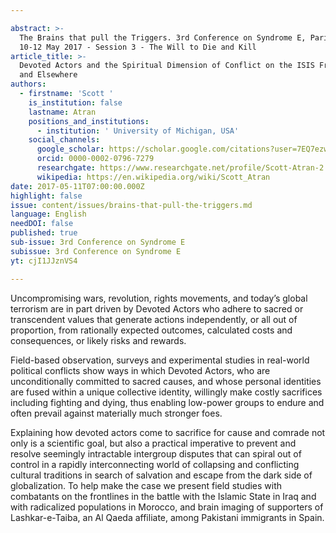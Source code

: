 ```yaml
---

abstract: >-
  The Brains that pull the Triggers. 3rd Conference on Syndrome E, Paris IAS,
  10-12 May 2017 - Session 3 - The Will to Die and Kill
article_title: >-
  Devoted Actors and the Spiritual Dimension of Conflict on the ISIS Frontline
  and Elsewhere
authors:
  - firstname: 'Scott '
    is_institution: false
    lastname: Atran
    positions_and_institutions:
      - institution: ' University of Michigan, USA'
    social_channels:
      google_scholar: https://scholar.google.com/citations?user=7EQ7ezwAAAAJ&hl=en
      orcid: 0000-0002-0796-7279
      researchgate: https://www.researchgate.net/profile/Scott-Atran-2
      wikipedia: https://en.wikipedia.org/wiki/Scott_Atran
date: 2017-05-11T07:00:00.000Z
highlight: false
issue: content/issues/brains-that-pull-the-triggers.md
language: English
needDOI: false
published: true
sub-issue: 3rd Conference on Syndrome E
subissue: 3rd Conference on Syndrome E
yt: cjI1JJznVS4

---
```



Uncompromising wars, revolution, rights movements, and today’s global terrorism are in part driven by Devoted Actors who adhere to sacred or transcendent values that generate actions independently, or all out of proportion, from rationally expected outcomes, calculated costs and consequences, or likely risks and rewards. 

Field-based observation, surveys and experimental studies in real-world political conflicts show ways in which Devoted Actors, who are unconditionally committed to sacred causes, and whose personal identities are fused within a unique collective identity, willingly make costly sacrifices including fighting and dying, thus enabling low-power groups to endure and often prevail against materially much stronger foes. 

Explaining how devoted actors come to sacrifice for cause and comrade not only is a scientific goal, but also a practical imperative to prevent and resolve seemingly intractable intergroup disputes that can spiral out of control in a rapidly interconnecting world of collapsing and conflicting cultural traditions in search of salvation and escape from the dark side of globalization. To help make the case we present field studies with combatants on the frontlines in the battle with the Islamic State in Iraq and with radicalized populations in Morocco, and brain imaging of supporters of Lashkar-e-Taiba, an Al Qaeda affiliate, among Pakistani immigrants in Spain.

<Youtube yt="cjI1JJznVS4" caption="Devoted Actors and the Spiritual Dimension of Conflict on the ISIS Frontline and Elsewhere"></Youtube>